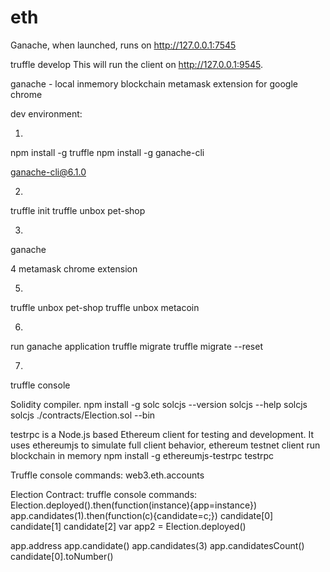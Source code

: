 # eth

Ganache, when launched, runs on http://127.0.0.1:7545

truffle develop
This will run the client on http://127.0.0.1:9545.


ganache - local inmemory blockchain
metamask extension for google chrome

dev environment:

1.
npm install -g truffle
npm install -g ganache-cli

ganache-cli@6.1.0

2.
truffle init
truffle unbox pet-shop

3.
ganache

4
metamask chrome extension

5.
truffle unbox pet-shop
truffle unbox metacoin

6.
run ganache application
truffle migrate
truffle migrate --reset

7. 
truffle console






Solidity compiler.
npm install -g solc
solcjs --version
solcjs --help
solcjs
solcjs ./contracts/Election.sol --bin

testrpc is a Node.js based Ethereum client for testing and development.
It uses ethereumjs to simulate full client behavior, ethereum testnet client
run blockchain in memory
npm install -g ethereumjs-testrpc
testrpc





Truffle console commands:
web3.eth.accounts

Election Contract:
truffle console commands:
Election.deployed().then(function(instance){app=instance})
app.candidates(1).then(function(c){candidate=c;})
candidate[0]
candidate[1]
candidate[2]
var app2 = Election.deployed()

app.address
app.candidate()
app.candidates(3)
app.candidatesCount()
candidate[0].toNumber()



